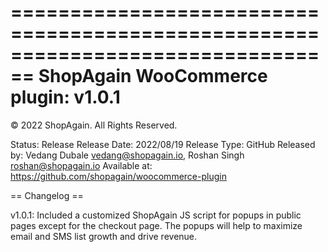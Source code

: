 ================================================================================
ShopAgain WooCommerce plugin: v1.0.1
================================================================================

© 2022 ShopAgain. All Rights Reserved.

Status:       Release
Release Date: 2022/08/19
Release Type: GitHub
Released by:  Vedang Dubale <vedang@shopagain.io>, Roshan Singh <roshan@shopagain.io>
Available at: https://github.com/shopagain/woocommerce-plugin

== Changelog ==

v1.0.1: Included a customized ShopAgain JS script for popups in public pages except for the checkout page.
The popups will help to maximize email and SMS list growth and drive revenue. 